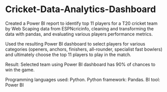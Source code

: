 # Cricket-Data-Analytics-Dashboard


Created a Power BI report to identify top 11 players for a T20 cricket team by Web Scaping data from ESPNcricinfo, cleaning and 
transforming the data with pandas, and evaluating various players performance metrics.


Used the resulting Power BI dashboard to select players for various categories (openers, anchors, finishers, all-rounder, specialist fast 
bowlers) and ultimately choose the top 11 players to play in the match.


Result: Selected team using Power BI dashboard has 90% of chances to win the game. 


Programming languages used: Python.
Python framework: Pandas.
BI tool: Power BI
